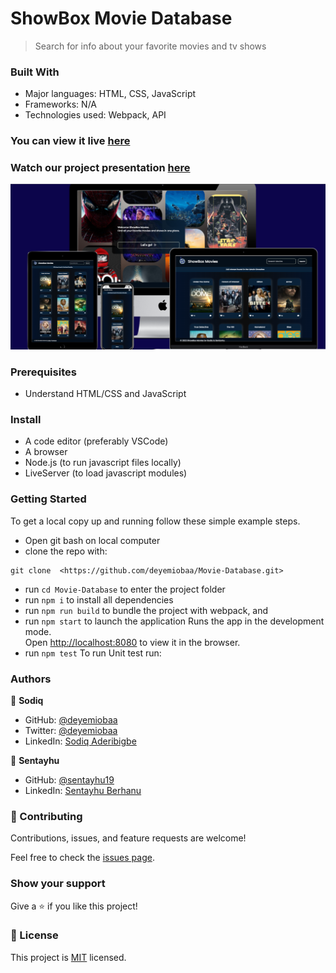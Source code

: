 # ShowBox Movie Database
> Search for info about your favorite movies and tv shows

### Built With

- Major languages: HTML, CSS, JavaScript
- Frameworks: N/A
- Technologies used: Webpack, API

### You can view it live [here](https://deyemiobaa.github.io/Movie-Database/)

### Watch our project presentation [here](https://youtu.be/SZ5FG2yt8J8)

<img src="src/app-sc.png" alt="Project Snapshot">

### Prerequisites

- Understand HTML/CSS and JavaScript

### Install

- A code editor (preferably VSCode)
- A browser
- Node.js (to run javascript files locally)
- LiveServer (to load javascript modules)

### Getting Started

To get a local copy up and running follow these simple example steps.
- Open git bash on local computer
- clone the repo with: 
```
git clone  <https://github.com/deyemiobaa/Movie-Database.git>
```
- run ```cd Movie-Database``` to enter the project folder
- run ```npm i``` to install all dependencies
- run ```npm run build``` to bundle the project with webpack, and
- run ```npm start``` to launch the application
  Runs the app in the development mode.\
   Open [http://localhost:8080](http://localhost:8080) to view it in the browser.
- run ``` npm test ``` To run Unit test run:

### Authors

👤 **Sodiq**

- GitHub: [@deyemiobaa](https://github.com/deyemiobaa)
- Twitter: [@deyemiobaa](https://twitter.com/deyemiobaa)
- LinkedIn: [Sodiq Aderibigbe](https://linkedin.com/in/sodiqa)

👤 **Sentayhu**

- GitHub: [@sentayhu19](https://github.com/sentayhu19)
- LinkedIn: [Sentayhu Berhanu](https://www.linkedin.com/in/sentayhu-berhanu-6376579a/)

### 🤝 Contributing

Contributions, issues, and feature requests are welcome!

Feel free to check the [issues page](https://github.com/deyemiobaa/Movie-Database/issues).


### Show your support

Give a ⭐️ if you like this project!

### 📝 License

This project is [MIT](LICENSE) licensed.
